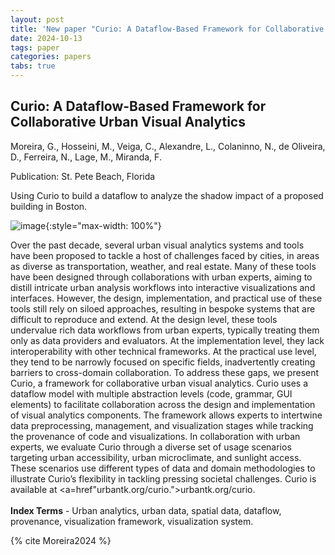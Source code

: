 ```yaml
---
layout: post
title: 'New paper "Curio: A Dataflow-Based Framework for Collaborative Urban Visual Analytics"'
date: 2024-10-13
tags: paper
categories: papers
tabs: true
---
```


## Curio: A Dataflow-Based Framework for Collaborative Urban Visual Analytics
Moreira, G., Hosseini, M., Veiga, C., Alexandre, L., Colaninno, N., de Oliveira, D., Ferreira, N., Lage, M., Miranda, F.

Publication: St. Pete Beach, Florida

Using Curio to build a dataflow to analyze the shadow impact of a proposed building in Boston.

![image](https://www.evl.uic.edu/output/originals/curio_image.png-srcw.jpg){:style="max-width: 100%"}

Over the past decade, several urban visual analytics systems and tools have been proposed to tackle a host of challenges faced by cities, in areas as diverse as transportation, weather, and real estate. Many of these tools have been designed through collaborations with urban experts, aiming to distill intricate urban analysis workflows into interactive visualizations and interfaces. However, the design, implementation, and practical use of these tools still rely on siloed approaches, resulting in bespoke systems that are difficult to reproduce and extend. At the design level, these tools undervalue rich data workflows from urban experts, typically treating them only as data providers and evaluators. At the implementation level, they lack interoperability with other technical frameworks. At the practical use level, they tend to be narrowly focused on specific fields, inadvertently creating barriers to cross-domain collaboration. To address these gaps, we present Curio, a framework for collaborative urban visual analytics. Curio uses a dataflow model with multiple abstraction levels (code, grammar, GUI elements) to facilitate collaboration across the design and implementation of visual analytics components. The framework allows experts to intertwine data preprocessing, management, and visualization stages while tracking the provenance of code and visualizations. In collaboration with urban experts, we evaluate Curio through a diverse set of usage scenarios targeting urban accessibility, urban microclimate, and sunlight access. These scenarios use different types of data and domain methodologies to illustrate Curio&rsquo;s flexibility in tackling pressing societal challenges. Curio is available at <a=href"urbantk.org/curio.">urbantk.org/curio</a>.<br><br>
<strong>Index Terms</strong> - Urban analytics, urban data, spatial data, dataflow, provenance, visualization framework, visualization system.


{% cite Moreira2024 %}
